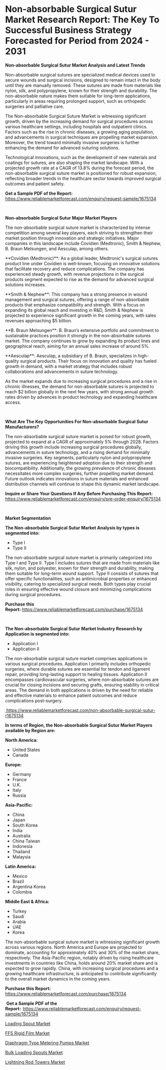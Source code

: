 <p><h1>Non-absorbable Surgical Sutur Market Research Report: The Key To Successful Business Strategy Forecasted for Period from 2024 - 2031</h1></p><p><strong>Non-absorbable Surgical Sutur Market Analysis and Latest Trends</strong></p>
<p><p>Non-absorbable surgical sutures are specialized medical devices used to secure wounds and surgical incisions, designed to remain intact in the body until they are manually removed. These sutures are made from materials like nylon, silk, and polypropylene, known for their strength and durability. The non-absorbable nature makes them suitable for long-term applications, particularly in areas requiring prolonged support, such as orthopedic surgeries and palliative care.</p><p>The Non-absorbable Surgical Suture Market is witnessing significant growth, driven by the increasing demand for surgical procedures across various healthcare settings, including hospitals and outpatient clinics. Factors such as the rise in chronic diseases, a growing aging population, and advancements in surgical techniques are propelling market expansion. Moreover, the trend toward minimally invasive surgeries is further enhancing the demand for advanced suturing solutions.</p><p>Technological innovations, such as the development of new materials and coatings for sutures, are also shaping the market landscape. With a projected growth rate at a CAGR of 13.8% during the forecast period, the non-absorbable surgical suture market is positioned for robust expansion, reflecting broader trends in the healthcare sector towards improved surgical outcomes and patient safety.</p></p>
<p><strong>Get a Sample PDF of the Report:&nbsp;</strong> <a href="https://www.reliablemarketforecast.com/enquiry/request-sample/1675134?utm_campaign=1169&utm_medium=2&utm_source=Github&utm_content=ia&utm_term=13102024&utm_id=non-absorbable-surgical-sutur">https://www.reliablemarketforecast.com/enquiry/request-sample/1675134</a></p>
<p>&nbsp;</p>
<p><strong>Non-absorbable Surgical Sutur Major Market Players</strong></p>
<p><p>The non-absorbable surgical suture market is characterized by intense competition among several key players, each striving to strengthen their market position through innovation and strategic initiatives. Major companies in this landscape include Covidien (Medtronic), Smith & Nephew, B. Braun Melsungen, and Aesculap, among others.</p><p>**Covidien (Medtronic)**: As a global leader, Medtronic's surgical sutures product line under Covidien is well-known, focusing on innovative solutions that facilitate recovery and reduce complications. The company has experienced steady growth, with revenue projections in the surgical products segment expected to rise as the demand for advanced surgical solutions increases.</p><p>**Smith & Nephew**: This company has a strong presence in wound management and surgical sutures, offering a range of non-absorbable products that emphasize compatibility and strength. With a focus on expanding its global reach and investing in R&D, Smith & Nephew is projected to experience significant growth in the coming years, with sales revenues approaching $5 billion.</p><p>**B. Braun Melsungen**: B. Braun’s extensive portfolio and commitment to sustainable practices position it strongly in the non-absorbable sutures market. The company continues to grow by expanding its product lines and geographical reach, aiming for an annual sales increase of around 5%.</p><p>**Aesculap**: Aesculap, a subsidiary of B. Braun, specializes in high-quality surgical products. Their focus on innovation and quality has fueled growth in demand, with a market strategy that includes robust collaborations and advancements in suture technology.</p><p>As the market expands due to increasing surgical procedures and a rise in chronic illnesses, the demand for non-absorbable sutures is projected to reach $2 billion globally in the next few years, with strong annual growth rates driven by advances in product technology and expanding healthcare access.</p></p>
<p>&nbsp;</p>
<p><strong>What Are The Key Opportunities For Non-absorbable Surgical Sutur Manufacturers?</strong></p>
<p><p>The non-absorbable surgical suture market is poised for robust growth, projected to expand at a CAGR of approximately 5% through 2028. Factors driving this growth include increasing surgical procedures globally, advancements in suture technology, and a rising demand for minimally invasive surgeries. Key segments, particularly nylon and polypropylene sutures, are experiencing heightened adoption due to their strength and biocompatibility. Additionally, the growing prevalence of chronic diseases necessitates more complex surgeries, further propelling market demand. Future outlook indicates innovations in suture materials and enhanced distribution channels will continue to shape this dynamic market landscape.</p></p>
<p><strong>Inquire or Share Your Questions If Any Before Purchasing This Report:</strong> <a href="https://www.reliablemarketforecast.com/enquiry/pre-order-enquiry/1675134?utm_campaign=1169&utm_medium=2&utm_source=Github&utm_content=ia&utm_term=13102024&utm_id=non-absorbable-surgical-sutur">https://www.reliablemarketforecast.com/enquiry/pre-order-enquiry/1675134</a></p>
<p>&nbsp;</p>
<p><strong>Market Segmentation</strong></p>
<p><strong>The Non-absorbable Surgical Sutur Market Analysis by types is segmented into:</strong></p>
<p><ul><li>Type I</li><li>Type II</li></ul></p>
<p><p>The non-absorbable surgical suture market is primarily categorized into Type I and Type II. Type I includes sutures that are made from materials like silk, nylon, and polyester, known for their strength and durability, making them suitable for long-term wound support. Type II consists of sutures that offer specific functionalities, such as antimicrobial properties or enhanced visibility, catering to specialized surgical needs. Both types play crucial roles in ensuring effective wound closure and minimizing complications during surgical procedures.</p></p>
<p><strong>Purchase this Report:&nbsp;</strong><a href="https://www.reliablemarketforecast.com/purchase/1675134?utm_campaign=1169&utm_medium=2&utm_source=Github&utm_content=ia&utm_term=13102024&utm_id=non-absorbable-surgical-sutur">https://www.reliablemarketforecast.com/purchase/1675134</a></p>
<p>&nbsp;</p>
<p><strong>The Non-absorbable Surgical Sutur Market Industry Research by Application is segmented into:</strong></p>
<p><ul><li>Application I</li><li>Application II</li></ul></p>
<p><p>The non-absorbable surgical suture market comprises applications in various surgical procedures. Application I primarily includes orthopedic surgeries, where durable sutures are essential for tendon and ligament repair, providing long-lasting support to healing tissues. Application II encompasses cardiovascular surgeries, where non-absorbable sutures are crucial for closing incisions and securing grafts, ensuring stability in critical areas. The demand in both applications is driven by the need for reliable and effective materials to enhance patient outcomes and reduce complications post-surgery.</p></p>
<p><a href="https://www.reliablemarketforecast.com/non-absorbable-surgical-sutur-r1675134?utm_campaign=1169&utm_medium=2&utm_source=Github&utm_content=ia&utm_term=13102024&utm_id=non-absorbable-surgical-sutur">&nbsp;https://www.reliablemarketforecast.com/non-absorbable-surgical-sutur-r1675134</a></p>
<p><strong>In terms of Region, the Non-absorbable Surgical Sutur Market Players available by Region are:</strong></p>
<p>
    <p> <strong> North America: </strong>
        <ul>
            <li>United States</li>
            <li>Canada</li>
        </ul>
        </p> 
    <p> <strong> Europe: </strong>
        <ul>
            <li>Germany</li>
            <li>France</li>
            <li>U.K.</li>
            <li>Italy</li>
            <li>Russia</li>
        </ul>
        </p> 
    <p> <strong> Asia-Pacific: </strong>
        <ul>
            <li>China</li>
            <li>Japan</li>
            <li>South Korea</li>
            <li>India</li>
            <li>Australia</li>
            <li>China Taiwan</li>
            <li>Indonesia</li>
            <li>Thailand</li>
            <li>Malaysia</li>
        </ul>
        </p> 
    <p> <strong> Latin America: </strong>
        <ul>
            <li>Mexico</li>
            <li>Brazil</li>
            <li>Argentina Korea</li>
            <li>Colombia</li>
        </ul>
        </p> 
    <p> <strong> Middle East & Africa: </strong>
        <ul>
            <li>Turkey</li>
            <li>Saudi</li>
            <li>Arabia</li>
            <li>UAE</li>
            <li>Korea</li>
        </ul>
    </p>
    </p>
<p><p>The non-absorbable surgical suture market is witnessing significant growth across various regions. North America and Europe are projected to dominate, accounting for approximately 40% and 30% of the market share, respectively. The Asia-Pacific region, notably driven by rising healthcare investments in countries like China, holds around 20% market share and is expected to grow rapidly. China, with increasing surgical procedures and a growing healthcare infrastructure, is anticipated to contribute significantly to the overall market dynamics in the coming years.</p></p>
<p><strong>Purchase this Report: </strong><a href="https://www.reliablemarketforecast.com/purchase/1675134?utm_campaign=1169&utm_medium=2&utm_source=Github&utm_content=ia&utm_term=13102024&utm_id=non-absorbable-surgical-sutur">https://www.reliablemarketforecast.com/purchase/1675134</a></p>
<p>&nbsp;<strong>Get a Sample PDF of the Report:&nbsp;&nbsp;</strong><a href="https://www.reliablemarketforecast.com/enquiry/request-sample/1675134?utm_campaign=1169&utm_medium=2&utm_source=Github&utm_content=ia&utm_term=13102024&utm_id=non-absorbable-surgical-sutur">https://www.reliablemarketforecast.com/enquiry/request-sample/1675134</a></p>
<p><strong></strong></p>
<p><p><a href="https://issuu.com/reportprime-2/docs/loading-spout-market-size-2030.pptx_6721f79087bdb5?utm_campaign=1169&utm_medium=2&utm_source=Github&utm_content=ia&utm_term=13102024&utm_id=non-absorbable-surgical-sutur">Loading Spout Market</a></p><p><a href="https://github.com/eleanore16mal/Market-Research-Report-List-1/blob/main/ffs-rigid-film-market.md?utm_campaign=1169&utm_medium=2&utm_source=Github&utm_content=ia&utm_term=13102024&utm_id=non-absorbable-surgical-sutur">FFS Rigid Film Market</a></p><p><a href="https://www.linkedin.com/pulse/diaphragm-type-metering-pumps-industry-sector-new-technologies-doyme?utm_campaign=1169&utm_medium=2&utm_source=Github&utm_content=ia&utm_term=13102024&utm_id=non-absorbable-surgical-sutur">Diaphragm Type Metering Pumps Market</a></p><p><a href="https://issuu.com/reportprime-2/docs/bulk-loading-spouts-market-size-203_e8ddcf04513a05?utm_campaign=1169&utm_medium=2&utm_source=Github&utm_content=ia&utm_term=13102024&utm_id=non-absorbable-surgical-sutur">Bulk Loading Spouts Market</a></p><p><a href="https://www.linkedin.com/pulse/lightning-rod-towers-market-refracting-trends-consumer-wt2ge?utm_campaign=1169&utm_medium=2&utm_source=Github&utm_content=ia&utm_term=13102024&utm_id=non-absorbable-surgical-sutur">Lightning Rod Towers Market</a></p></p>